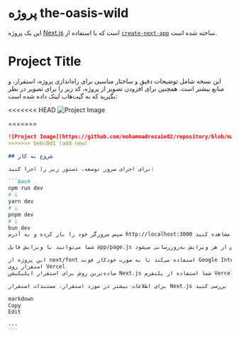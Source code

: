 # پروژه the-oasis-wild

این یک پروژه [Next.js](https://nextjs.org/) است که با استفاده از [`create-next-app`](https://github.com/vercel/next.js/tree/canary/packages/create-next-app) ساخته شده است.

# Project Title

این نسخه شامل توضیحات دقیق و ساختار مناسبی برای راه‌اندازی پروژه، استقرار، و منابع بیشتر است. همچنین برای افزودن تصویر از پروژه، کد زیر را برای تصویر در نظر بگیرید که به گیت‌هاب لینک داده شده است:

<<<<<<< HEAD
![Project Image](https://github.com/mohammadrezaie82/the-oasis-vild/blob/main/the-oasis-wild.vercel.app_(1).png)

=======
````markdown
![Project Image](https://github.com/mohammadrezaie82/repository/blob/main/images/project-image.png)
>>>>>>> be6c0d1 (add new)

## شروع به کار

برای اجرای سرور توسعه، دستور زیر را اجرا کنید:

```bash
npm run dev
# یا
yarn dev
# یا
pnpm dev
# یا
bun dev
سپس مرورگر خود را باز کرده و به آدرس http://localhost:3000 بروید تا نتیجه را مشاهده کنید.

شما می‌توانید با ویرایش فایل app/page.js شروع به ویرایش صفحه کنید. این صفحه به‌صورت خودکار پس از هر ویرایش به‌روزرسانی می‌شود.

این پروژه از next/font استفاده می‌کند تا به صورت خودکار فونت Google Inter را بهینه‌سازی و بارگذاری کند.
استقرار روی Vercel
ساده‌ترین روش برای استقرار اپلیکیشن Next.js شما استفاده از پلتفرم Vercel است که توسط سازندگان Next.js ارائه شده است.

برای اطلاعات بیشتر در مورد استقرار، مستندات استقرار Next.js را بررسی کنید.

markdown
Copy
Edit

---
```
````
